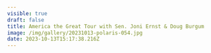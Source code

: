 ```yaml
---
visible: true
draft: false
title: America the Great Tour with Sen. Joni Ernst & Doug Burgum
image: /img/gallery/20231013-polaris-054.jpg
date: 2023-10-13T15:17:38.216Z
---
```

